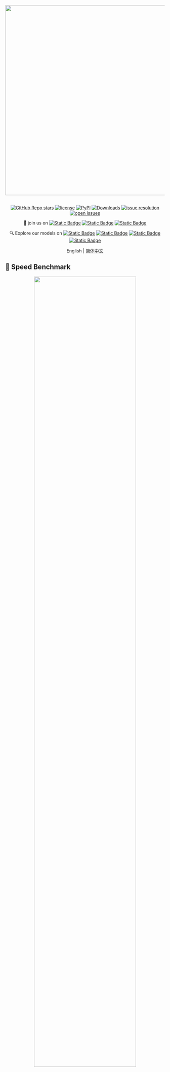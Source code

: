 <div align="center">
  <img src="https://github.com/InternLM/lmdeploy/assets/36994684/0cf8d00f-e86b-40ba-9b54-dc8f1bc6c8d8" width="600"/>
  <br /><br />

[![GitHub Repo stars](https://img.shields.io/github/stars/InternLM/xtuner?style=social)](https://github.com/InternLM/xtuner/stargazers)
[![license](https://img.shields.io/github/license/InternLM/xtuner.svg)](https://github.com/InternLM/xtuner/blob/main/LICENSE)
[![PyPI](https://img.shields.io/pypi/v/xtuner)](https://pypi.org/project/xtuner/)
[![Downloads](https://static.pepy.tech/badge/xtuner)](https://pypi.org/project/xtuner/)
[![issue resolution](https://img.shields.io/github/issues-closed-raw/InternLM/xtuner)](https://github.com/InternLM/xtuner/issues)
[![open issues](https://img.shields.io/github/issues-raw/InternLM/xtuner)](https://github.com/InternLM/xtuner/issues)

👋 join us on [![Static Badge](https://img.shields.io/badge/-grey?style=social&logo=wechat&label=WeChat)](https://cdn.vansin.top/internlm/xtuner.jpg)
[![Static Badge](https://img.shields.io/badge/-grey?style=social&logo=twitter&label=Twitter)](https://twitter.com/intern_lm)
[![Static Badge](https://img.shields.io/badge/-grey?style=social&logo=discord&label=Discord)](https://discord.gg/xa29JuW87d)

🔍 Explore our models on
[![Static Badge](https://img.shields.io/badge/-gery?style=social&label=🤗%20Huggingface)](https://huggingface.co/xtuner)
[![Static Badge](https://img.shields.io/badge/-gery?style=social&label=🤖%20ModelScope)](https://www.modelscope.cn/organization/xtuner)
[![Static Badge](https://img.shields.io/badge/-gery?style=social&label=🧰%20OpenXLab)](https://openxlab.org.cn/usercenter/xtuner)
[![Static Badge](https://img.shields.io/badge/-gery?style=social&label=🧠%20WiseModel)](https://www.wisemodel.cn/organization/xtuner)

English | [简体中文](README_zh-CN.md)

</div>

## 🚀 Speed Benchmark

<div align=center>
  <img src="https://github.com/user-attachments/assets/fa42d587-068d-427b-b88c-25a164b3511c" style="width:80%">
</div>

## 🎉 News

- **\[2025/09\]** XTuner V1 Released! A Next-Generation Training Engine Built for Ultra-Large MoE Models

## 📖 XTuner V1

XTuner V1 is a next-generation LLM training engine specifically designed for ultra-large-scale MoE models. Unlike traditional 3D parallel training architectures, XTuner V1 is optimized for the mainstream MoE training scenarios prevalent in today's academic research.

### Key Features
**📊 Dropless Training**
	
  - **Scalable without complexity:** Train 200B-scale MoE models without expert parallelism; 600B models require only intra-node expert parallelism	
  - **Optimized parallelism strategy:** Smaller expert parallelism dimension compared to traditional 3D approaches, enabling more efficient Dropless training

**📝 Long Sequence Support**
	
  - **Memory-efficient design:** Train 200B MoE models on 64k sequence lengths without sequence parallelism through advanced memory optimization techniques	
  - **Flexible scaling:** Full support for DeepSpeed Ulysses sequence parallelism with linearly scalable maximum sequence length	
  - **Robust performance:** Maintains stability despite expert load imbalance during long sequence training

**⚡ Superior Efficiency**

  - **Massive scale:** Supports MoE training up to 1T parameters	
  - **Breakthrough performance:** First to achieve FSDP training throughput that surpasses traditional 3D parallel schemes for MoE models above 200B scale
  - **Hardware optimization:** Achieves training efficiency on Ascend A3 Supernode that exceeds NVIDIA H800


<div align=center>
  <img src="https://github.com/user-attachments/assets/98519a93-1ce8-49f0-a7ab-d7968c9d67a6" style="width:90%">
</div>



## 🔥 Roadmap

XTuner V1 is committed to continuously improving training efficiency for pre-training, instruction fine-tuning, and reinforcement learning of ultra-large MoE models, with special focus on Ascend NPU optimization.

### 🚀 Training Engine

Our vision is to establish XTuner V1 as a versatile training backend that seamlessly integrates with the broader open-source ecosystem.


|   Model    |  GPU(FP8) | GPU(BF16)| NPU(BF16) |
|------------|-----------|----------|-----------|
| Intern S1  |    ✅     |    ✅    |    ✅     |
| Intern VL  |    ✅     |    ✅    |    ✅     |
| Qwen3 Dense|    ✅     |    ✅    |    ✅     |
| Qwen3 MoE  |    ✅     |    ✅    |    ✅     |
| GPT OSS    |    ✅     |    ✅    |    🚧     |
| Deepseek V3|    ✅     |    ✅    |    🚧     |
| KIMI K2    |    ✅     |    ✅    |    🚧     |


### 🧠 Algorithm

The algorithm component is actively evolving. We welcome community contributions - with XTuner V1, scale your algorithms to unprecedented sizes!

**Implemented**


- ✅ **Multimodal Pre-training** - Full support for vision-language model training
- ✅ **Multimodal Supervised Fine-tuning** - Optimized for instruction following	
- ✅ [GRPO](https://arxiv.org/pdf/2402.03300) - Group Relative Policy Optimization


**Coming Soon**

- 🔄 [MPO](https://arxiv.org/pdf/2411.10442) - Mixed Preference Optimization
- 🔄 [DAPO](https://arxiv.org/pdf/2503.14476) - Dynamic Sampling Policy Optimization
- 🔄 **Multi-turn Agentic RL** - Advanced agent training capabilities


### ⚡ Inference Engine Integration

Seamless deployment with leading inference frameworks:
- [x] LMDeploy
- [ ] vLLM
- [ ] SGLang



### Data Preparation

- You can use [GraphGen](https://github.com/open-sciencelab/GraphGen) to create synthetic data for fine-tuning.

## 🤝 Contributing

We appreciate all contributions to XTuner. Please refer to [CONTRIBUTING.md](.github/CONTRIBUTING.md) for the contributing guideline.

## 🙏 Acknowledgement

The development of XTuner V1's training engine has been greatly inspired by and built upon the excellent work of the open-source community. We extend our sincere gratitude to the following pioneering projects:

**Training Engine:**

- [Torchtitan](https://github.com/pytorch/torchtitan) - A PyTorch native platform for training generative AI models
- [Deepspeed](https://github.com/deepspeedai/DeepSpeed) - Microsoft's deep learning optimization library	
- [MindSpeed](https://gitee.com/ascend/MindSpeed) - Ascend's high-performance training acceleration library	
- [Megatron](https://github.com/NVIDIA/Megatron-LM) - NVIDIA's large-scale transformer training framework


**Reinforcement Learning:**

XTuner V1's reinforcement learning capabilities have been enhanced through insights and best practices from:

- [veRL](https://github.com/volcengine/verl) - Volcano Engine Reinforcement Learning for LLMs	
- [SLIME](https://github.com/THUDM/slime) - THU's scalable RLHF implementation	
- [AReal](https://github.com/inclusionAI/AReaL) - Ant Reasoning Reinforcement Learning for LLMs
- [OpenRLHF](https://github.com/OpenRLHF/OpenRLHF) - An Easy-to-use, Scalable and High-performance RLHF Framework based on Ray

We are deeply grateful to all contributors and maintainers of these projects for advancing the field of large-scale model training.


## 🖊️ Citation

```bibtex
@misc{2023xtuner,
    title={XTuner: A Toolkit for Efficiently Fine-tuning LLM},
    author={XTuner Contributors},
    howpublished = {\url{https://github.com/InternLM/xtuner}},
    year={2023}
}
```

## License

This project is released under the [Apache License 2.0](LICENSE). Please also adhere to the Licenses of models and datasets being used.
